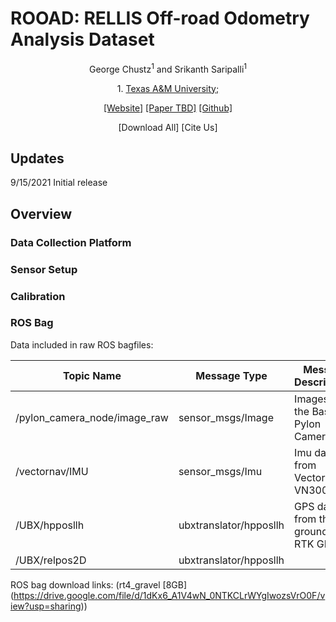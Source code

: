 <h1>ROOAD: RELLIS Off-road Odometry Analysis Dataset</h1>
<p align="center">
  George Chustz<sup>1</sup> and Srikanth Saripalli<sup>1</sup>
<p align="center">
  1. <a href="https://www.tamu.edu/">Texas A&M University; </a>
<p align="center"><a href="https://unmannedlab.github.io/research/ROOAD">[Website]</a> <a href="https://arxiv.org/">[Paper TBD]</a> <a href="https://github.com/unmannedlab/ROOAD">[Github]</a> 
<p align="center">[Download All] [Cite Us]
</p>

## Updates
9/15/2021 Initial release

## Overview

### Data Collection Platform

### Sensor Setup

### Calibration

### ROS Bag

Data included in raw ROS bagfiles:

Topic Name | Message Type | Message Descriptison
------------ | ------------- | ---------------------------------
/pylon_camera_node/image_raw | sensor_msgs/Image | Images from the Basler Pylon Camera
/vectornav/IMU | sensor_msgs/Imu | Imu data from VectorNav-VN300
/UBX/hpposllh | ubxtranslator/hpposllh | GPS data from the ground truth RTK GPS
/UBX/relpos2D | ubxtranslator/hpposllh |

ROS bag download links:
(rt4_gravel [8GB] (https://drive.google.com/file/d/1dKx6_A1V4wN_0NTKCLrWYgIwozsVrO0F/view?usp=sharing))
